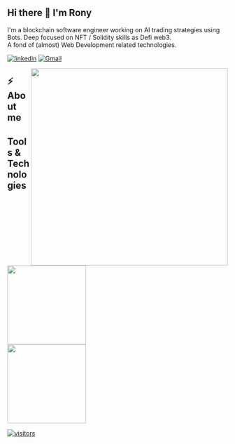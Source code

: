 ## Hi there :wave: I'm Rony

I'm a blockchain software engineer working on AI trading strategies using Bots. Deep focused on NFT / Solidity skills as Defi web3.  
A fond of (almost) Web Development related technologies. 

[![linkedin](https://img.shields.io/badge/-@ronylucca-0c77c2?style=flat-square&amp;labelColor=0077B5&amp;logo=LinkedIn&amp;link=https://www.linkedin.com/in/ronylucca/)](https://www.linkedin.com/in/ronylucca/)
[![Gmail](https://img.shields.io/badge/-ronylucca-c14438?style=flat-square&logo=Gmail&logoColor=white)](mailto:ronylucca@gmail.com)




<img align="right" src="https://images-wixmp-ed30a86b8c4ca887773594c2.wixmp.com/f/ceab6b05-066e-4f6b-82ab-d8d718e2cbb5/da69dzf-11f146e8-481e-4ace-bfea-2a8fa094a416.gif?token=eyJ0eXAiOiJKV1QiLCJhbGciOiJIUzI1NiJ9.eyJzdWIiOiJ1cm46YXBwOjdlMGQxODg5ODIyNjQzNzNhNWYwZDQxNWVhMGQyNmUwIiwiaXNzIjoidXJuOmFwcDo3ZTBkMTg4OTgyMjY0MzczYTVmMGQ0MTVlYTBkMjZlMCIsIm9iaiI6W1t7InBhdGgiOiJcL2ZcL2NlYWI2YjA1LTA2NmUtNGY2Yi04MmFiLWQ4ZDcxOGUyY2JiNVwvZGE2OWR6Zi0xMWYxNDZlOC00ODFlLTRhY2UtYmZlYS0yYThmYTA5NGE0MTYuZ2lmIn1dXSwiYXVkIjpbInVybjpzZXJ2aWNlOmZpbGUuZG93bmxvYWQiXX0.0AV7OXHT-kFbJAHvGSm9oKF31qvYzymwODMDUu6RVZc" width="450"/>

## ⚡️ About me
<!-- 
- 🔭 I’m currently working at [Bitshopp].
- 🧐 Always learning about blockchain, smart contracts, and web development.
- 🤔 I’m looking for help with DeFi development.
- 💬 Ping me about react, node, javascript, and blockchain stuff.
- 📙 Check out my [resume].
- 🎉 Fun Fact: I like cyberpunk and Lo-fi。 -->

##  Tools & Technologies

<div>
  <img height="180em" src="https://github-readme-stats.vercel.app/api?username=ronylucca&show_icons=true&theme=tokyonight&include_all_commits=true&count_private=true"/>
</div>
<div>
  <a href="https://github.com/ronylucca">
  <img height="180em" src="https://github-readme-stats.vercel.app/api/top-langs/?username=ronylucca&layout=compact&langs_count=7&theme=tokyonight"/>
</div>

  ![visitors](https://visitor-badge.laobi.icu/badge?page_id=ronylucca.ronylucca)

<!--
## About me

- :briefcase: I'm currently working at [DOCAPOSTE](https://www.docaposte.com/)
- :school: Also a student of [TELECOM Nancy](http://telecomnancy.univ-lorraine.fr/en)
- :mega: I'm an occasionnal speaker and / or volunteer on events on tech
- :computer: Always interested in learning new things, programming is my passion before my being my job !
- :telescope: Currently working on [MqttTopicBuilder](https://github.com/pBouillon/MqttTopicBuilder)
- 🔭 I’m currently working on ...
- 🌱 I’m currently learning ...
- 👯 I’m looking to collaborate on ...
- 🤔 I’m looking for help with ...
- 💬 Ask me about ...
- 📫 How to reach me: ...
- 😄 Pronouns: ...
- ⚡ Fun fact: ...
-->


